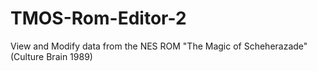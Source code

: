 # TMOS-Rom-Editor-2
View and Modify data from the NES ROM "The Magic of Scheherazade" (Culture Brain 1989)
